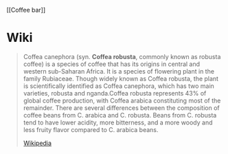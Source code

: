 [[Coffee bar]]

# Wiki

> Coffea canephora (syn. **Coffea robusta**, commonly known as robusta coffee) is a species of coffee that has its origins in central and western sub-Saharan Africa. It is a species of flowering plant in the family Rubiaceae.  Though widely known as Coffea robusta, the plant is scientifically identified as Coffea canephora, which has two main varieties, robusta and nganda.Coffea robusta represents 43% of global coffee production, with Coffea arabica constituting most of the remainder. There are several differences between the composition of coffee beans from C. arabica and C. robusta. Beans from C. robusta tend to have lower acidity, more bitterness, and a more woody and less fruity flavor compared to C. arabica beans.
>
> [Wikipedia](https://en.wikipedia.org/wiki/Coffea%20canephora)




